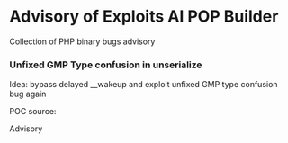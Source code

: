 # Advisory of Exploits AI POP Builder

Collection of PHP binary bugs advisory

### Unfixed GMP Type confusion in unserialize

Idea: bypass delayed \_\_wakeup and exploit unfixed GMP type confusion bug again

POC source: <todo>

Advisory
